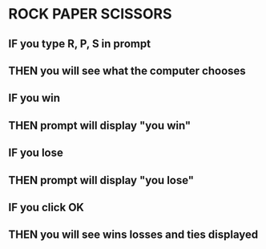 # ROCK PAPER SCISSORS 
## IF you type R, P, S in prompt
## THEN you will see what the computer chooses 
## IF you win 
## THEN prompt will display "you win"
## IF you lose 
## THEN prompt will display "you lose"
## IF you click OK 
## THEN you will see wins losses and ties displayed 



